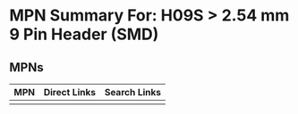 



# MPN Summary For: H09S > 2.54 mm 9 Pin Header (SMD)

## MPNs
  

|MPN|Direct Links|Search Links|
| :--- | :--- | :--- |
||||
